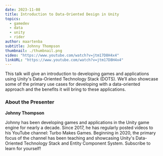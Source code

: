 ```yaml
---
date: 2023-11-08
title: Introduction to Data-Oriented Design in Unity
topics:
  - gamedev
  - data
  - unity
  - rider
author: maartenba
subtitle: Johnny Thompson
thumbnail: ./thumbnail.png
video: "https://www.youtube.com/watch?v=jtm17D8H4x4"
linkURL: "https://www.youtube.com/watch?v=jtm17D8H4x4"
---
```


This talk will give an introduction to developing games and applications using Unity's Data-Oriented Technology Stack (DOTS). We’ll also showcase some of the primary use cases for developing with a data-oriented approach and the benefits it will bring to these applications.

### About the Presenter

**Johnny Thompson**

Johnny has been developing games and applications in the Unity game engine for nearly a decade. Since 2017, he has regularly posted videos to his YouTube channel: Turbo Makes Games. Beginning in 2020, the primary focus of the channel has been teaching and showcasing Unity's Data-Oriented Technology Stack and Entity Component System. Subscribe to learn for yourself!
